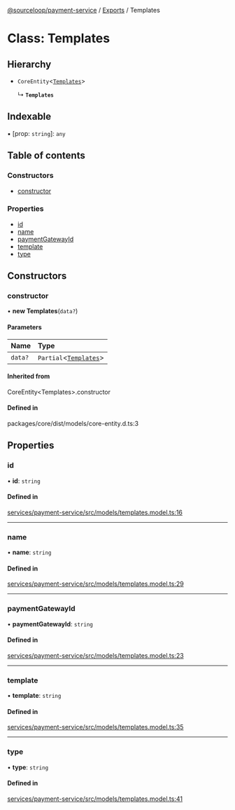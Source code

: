 [@sourceloop/payment-service](../README.md) / [Exports](../modules.md) / Templates

# Class: Templates

## Hierarchy

- `CoreEntity`<[`Templates`](Templates.md)\>

  ↳ **`Templates`**

## Indexable

▪ [prop: `string`]: `any`

## Table of contents

### Constructors

- [constructor](Templates.md#constructor)

### Properties

- [id](Templates.md#id)
- [name](Templates.md#name)
- [paymentGatewayId](Templates.md#paymentgatewayid)
- [template](Templates.md#template)
- [type](Templates.md#type)

## Constructors

### constructor

• **new Templates**(`data?`)

#### Parameters

| Name | Type |
| :------ | :------ |
| `data?` | `Partial`<[`Templates`](Templates.md)\> |

#### Inherited from

CoreEntity<Templates\>.constructor

#### Defined in

packages/core/dist/models/core-entity.d.ts:3

## Properties

### id

• **id**: `string`

#### Defined in

[services/payment-service/src/models/templates.model.ts:16](https://github.com/sourcefuse/loopback4-microservice-catalog/blob/93a7f917/services/payment-service/src/models/templates.model.ts#L16)

___

### name

• **name**: `string`

#### Defined in

[services/payment-service/src/models/templates.model.ts:29](https://github.com/sourcefuse/loopback4-microservice-catalog/blob/93a7f917/services/payment-service/src/models/templates.model.ts#L29)

___

### paymentGatewayId

• **paymentGatewayId**: `string`

#### Defined in

[services/payment-service/src/models/templates.model.ts:23](https://github.com/sourcefuse/loopback4-microservice-catalog/blob/93a7f917/services/payment-service/src/models/templates.model.ts#L23)

___

### template

• **template**: `string`

#### Defined in

[services/payment-service/src/models/templates.model.ts:35](https://github.com/sourcefuse/loopback4-microservice-catalog/blob/93a7f917/services/payment-service/src/models/templates.model.ts#L35)

___

### type

• **type**: `string`

#### Defined in

[services/payment-service/src/models/templates.model.ts:41](https://github.com/sourcefuse/loopback4-microservice-catalog/blob/93a7f917/services/payment-service/src/models/templates.model.ts#L41)
